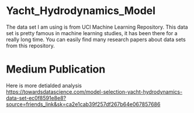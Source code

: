 # Yacht_Hydrodynamics_Model
The data set I am using is from UCI Machine Learning Repository. This data set is pretty famous in machine learning studies, it has been there for a really long time. You can easily find many research papers about data sets from this repository. 

# Medium Publication
Here is more detialded analysis <br />
https://towardsdatascience.com/model-selection-yacht-hydrodynamics-data-set-ec0f8591e8e8?source=friends_link&sk=ca2e1cab39f257df267b64e067857686
